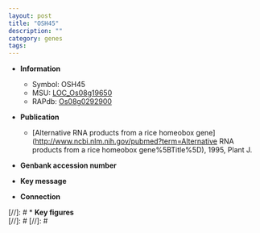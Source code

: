 ```yaml
---
layout: post
title: "OSH45"
description: ""
category: genes
tags: 
---
```


* **Information**  
    + Symbol: OSH45  
    + MSU: [LOC_Os08g19650](http://rice.plantbiology.msu.edu/cgi-bin/ORF_infopage.cgi?orf=LOC_Os08g19650)  
    + RAPdb: [Os08g0292900](http://rapdb.dna.affrc.go.jp/viewer/gbrowse_details/irgsp1?name=Os08g0292900)  

* **Publication**  
    + [Alternative RNA products from a rice homeobox gene](http://www.ncbi.nlm.nih.gov/pubmed?term=Alternative RNA products from a rice homeobox gene%5BTitle%5D), 1995, Plant J.

* **Genbank accession number**  

* **Key message**  

* **Connection**  

[//]: # * **Key figures**  
[//]: # 
[//]: # 
